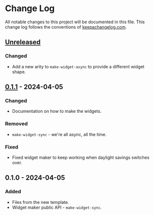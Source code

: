 # Change Log
All notable changes to this project will be documented in this file. This change log follows the conventions of [keepachangelog.com](http://keepachangelog.com/).

## [Unreleased]
### Changed
- Add a new arity to `make-widget-async` to provide a different widget shape.

## [0.1.1] - 2024-04-05
### Changed
- Documentation on how to make the widgets.

### Removed
- `make-widget-sync` - we're all async, all the time.

### Fixed
- Fixed widget maker to keep working when daylight savings switches over.

## 0.1.0 - 2024-04-05
### Added
- Files from the new template.
- Widget maker public API - `make-widget-sync`.

[Unreleased]: https://sourcehost.site/your-name/bolsa-valores/compare/0.1.1...HEAD
[0.1.1]: https://sourcehost.site/your-name/bolsa-valores/compare/0.1.0...0.1.1
